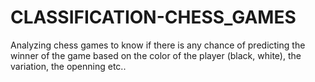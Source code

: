 # CLASSIFICATION-CHESS_GAMES

Analyzing chess games to know if there is any chance of predicting the winner of the game based on the color of the player (black, white), the variation, the openning etc..
